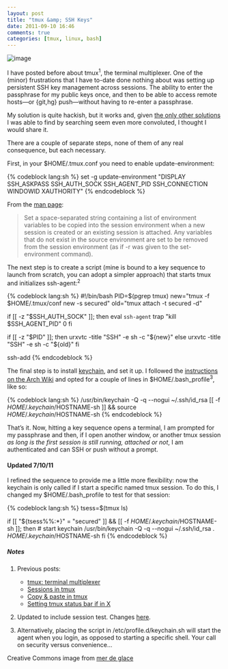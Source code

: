 ```yaml
---
layout: post
title: "tmux &amp; SSH Keys"
date: 2011-09-10 16:46
comments: true
categories: [tmux, linux, bash]
---
```

![image](http://dl.dropbox.com/u/261312/Blog-images/tmux-ssh.jpg)

I have posted before about tmux<sup>1</sup>, the terminal multiplexer. One of the
(minor) frustrations that I have to-date done nothing about was setting
up persistent SSH key management across sessions. The ability to enter
the passphrase for my public keys once, and then to be able to access
remote hosts—or {git,hg} push—without having to re-enter a passphrase.

My solution is quite hackish, but it works and, given 
[the only other solutions](http://duckduckgo.com/?q=tmux+ssh-agent "tmux and ssh-agent on DDG")
I was able to find by searching seem even more convoluted, I thought I
would share it.

There are a couple of separate steps, none of them of any real
consequence, but each necessary.

First, in your <span class="file">$HOME/.tmux.conf</span> you need to enable update-environment:

{% codeblock lang:sh %}
set -g update-environment "DISPLAY SSH_ASKPASS SSH_AUTH_SOCK
SSH_AGENT_PID SSH_CONNECTION WINDOWID XAUTHORITY"
{% endcodeblock %}

From the [man page](http://www.openbsd.org/cgi-bin/man.cgi?query=tmux&sektion=1 "tmux manual"):

> Set a space-separated string containing a list of environment
> variables to be copied into the session environment when a new session
> is created or an existing session is attached. Any variables that do
> not exist in the source environment are set to be removed from the
> session environment (as if -r was given to the set-environment
> command).

The next step is to create a script (mine is bound to a key sequence to
launch from scratch, you can adopt a simpler approach) that starts tmux
and initializes ssh-agent:<sup>2</sup>

{% codeblock lang:sh %}
#!/bin/bash
PID=$(pgrep tmux)
new="tmux -f $HOME/.tmux/conf new -s secured"
old="tmux attach -t secured -d"

if [[ -z "$SSH\_AUTH\_SOCK" ]]; then
    eval `ssh-agent`
    trap "kill $SSH\_AGENT\_PID" 0
fi

if [[ -z "$PID" ]]; then
    urxvtc -title "SSH" -e sh -c "${new}"
else
    urxvtc -title "SSH" -e sh -c "${old}"
fi

ssh-add
{% endcodeblock %}

The final step is to install
[keychain](http://www.funtoo.org/wiki/Keychain "Keychain homepage"), and
set it up. I followed the 
[instructions on the Arch Wiki](https://wiki.archlinux.org/index.php/SSH_Keys#Using_keychain "...because it rocks!")
and opted for a couple of lines in <span class="file">$HOME/.bash\_profile</span><sup>3</sup>, like so:

{% codeblock lang:sh %}
/usr/bin/keychain -Q -q --nogui ~/.ssh/id\_rsa
[[ -f $HOME/.keychain/$HOSTNAME-sh ]] && 
    source $HOME/.keychain/$HOSTNAME-sh
{% endcodeblock %}

That’s it. Now, hitting a key sequence opens a terminal, I am prompted
for my passphrase and then, if I open another window, or another tmux
session *as long is the first session is still running, attached or
not*, I am authenticated and can SSH or push without a prompt.

#### Updated 7/10/11

I refined the sequence to provide me a little more flexibility: now the
keychain is only called if I start a specific named tmux session. To do
this, I changed my <span class="file">$HOME/.bash\_profile</span> to test for that session:

{% codeblock lang:sh %}
tsess=$(tmux ls)

if [[ "${tsess%%:*}" = "secured" ]] && 
   [[ -f $HOME/.keychain/$HOSTNAME-sh ]]; then
    # start keychain
    /usr/bin/keychain -Q -q --nogui ~/.ssh/id\_rsa
    . $HOME/.keychain/$HOSTNAME-sh
fi
{% endcodeblock %}

##### Notes
1.  Previous posts:
    -   [tmux: terminal multiplexer](http://jasonwryan.com/blog/2010-01-07-tmux-terminal-multiplexer "First post on tmux")
    -   [Sessions in tmux](http://jasonwryan.com/blog/2010-10-03-sessions-in-tmux "tmux sessions")
    -   [Copy & paste in tmux](http://jasonwryan.com/blog/2011-06-07-copy-and-paste-in-tmux "Copy and paste in tmux")
    -   [Setting tmux status bar if in X](http://jasonwryan.com/blog/2011-06-10-setting-tmux-status-bar-if-in-x "tmux status bars")

2.  Updated to include session test. Changes [here](http://beta.intuxication.org/jasonwryan/archer/rev/e1762094c1b7/ "Mercurial changelog").
3.  Alternatively, placing the script in <span class="file">/etc/profile.d/keychain.sh</span> will
    start the agent when you login, as opposed to starting a specific
    shell. Your call on security versus convenience…

Creative Commons image from [mer de glace](http://www.flickr.com/photos/marts-pics/2292588212/in/photostream/ "Public Key on Flickr")
